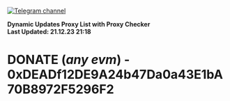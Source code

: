 [![Telegram channel](https://img.shields.io/endpoint?url=https://runkit.io/damiankrawczyk/telegram-badge/branches/master?url=https://t.me/n4z4v0d)](https://t.me/n4z4v0d) 

**Dynamic Updates Proxy List with Proxy Checker**  
**Last Updated: 21.12.23 21:18**

# DONATE (_any evm_) - 0xDEADf12DE9A24b47Da0a43E1bA70B8972F5296F2
